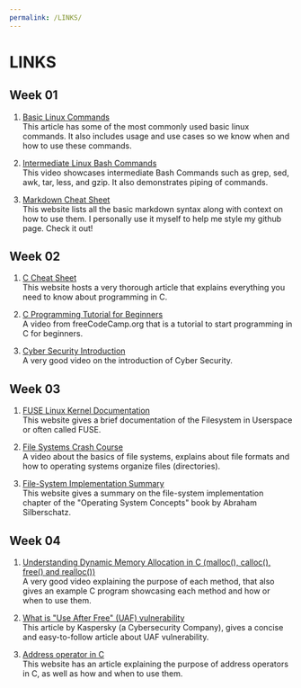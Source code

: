 ```yaml
---
permalink: /LINKS/
---
```


# LINKS

## Week 01

1. [Basic Linux Commands](https://www.hostinger.com/tutorials/linux-commands)<br>
This article has some of the most commonly used basic linux commands.
It also includes usage and use cases so we know when and how to use these commands.

2. [Intermediate Linux Bash Commands](https://www.youtube.com/watch?v=yCTnihfbPCo)<br>
This video showcases intermediate Bash Commands such as grep, sed, awk, tar, less, and gzip.
It also demonstrates piping of commands.

3. [Markdown Cheat Sheet](https://www.markdownguide.org/cheat-sheet/)<br>
This website lists all the basic markdown syntax along with context on how to use them.
I personally use it myself to help me style my github page. Check it out!

## Week 02

1. [C Cheat Sheet](https://developerinsider.co/c-programming-language-cheat-sheet/)<br>
This website hosts a very thorough article that explains everything you need to know about programming in C.

2. [C Programming Tutorial for Beginners](https://www.youtube.com/watch?v=KJgsSFOSQv0)<br>
A video from freeCodeCamp.org that is a tutorial to start programming in C for beginners.

3. [Cyber Security Introduction](https://www.youtube.com/watch?v=aIq44rZntmg)<br>
A very good video on the introduction of Cyber Security.

## Week 03

1. [FUSE Linux Kernel Documentation](https://www.kernel.org/doc/html/latest/filesystems/fuse.html)<br>
This website gives a brief documentation of the Filesystem in Userspace or often called FUSE.

2. [File Systems Crash Course](https://www.youtube.com/watch?v=KN8YgJnShPM)<br>
A video about the basics of file systems, explains about file formats and how to operating systems organize files (directories).

3. [File-System Implementation Summary](https://www.cs.uic.edu/~jbell/CourseNotes/OperatingSystems/12_FileSystemImplementation.html)<br>
This website gives a summary on the file-system implementation chapter of the "Operating System Concepts" book by Abraham Silberschatz.

## Week 04

1. [Understanding Dynamic Memory Allocation in C (malloc(), calloc(), free() and realloc())](https://www.youtube.com/watch?v=xDVC3wKjS64)<br>
A very good video explaining the purpose of each method, that also gives an example C program showcasing each method and how or when to use them.

2. [What is "Use After Free" (UAF) vulnerability](https://encyclopedia.kaspersky.com/glossary/use-after-free/)<br>
This article by Kaspersky (a Cybersecurity Company), gives a concise and easy-to-follow article about UAF vulnerability.

3. [Address operator in C](https://www.educba.com/address-operator-in-c/)<br>
This website has an article explaining the purpose of address operators in C, as well as how and when to use them.